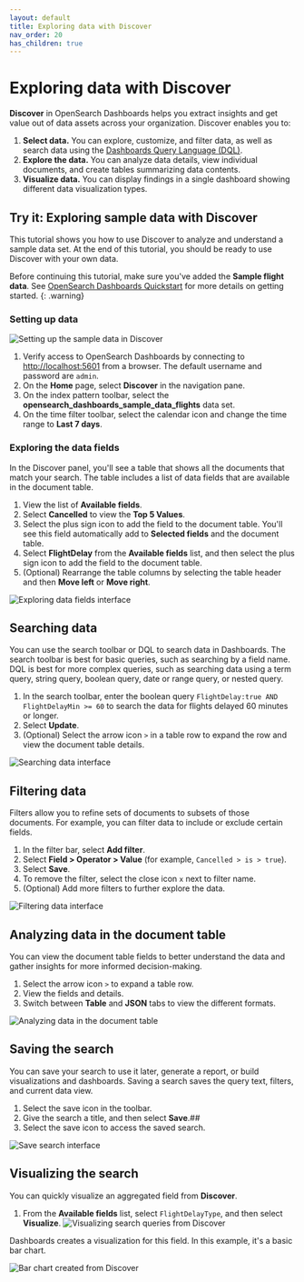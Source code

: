 ```yaml
---
layout: default
title: Exploring data with Discover
nav_order: 20
has_children: true
---
```


# Exploring data with Discover 

**Discover** in OpenSearch Dashboards helps you extract insights and get value out of data assets across your organization. Discover enables you to:

1. **Select data.** You can explore, customize, and filter data, as well as search data using the [Dashboards Query Language (DQL)]({{site.url}}{{site.baseurl}}/dashboards/dql/).
2. **Explore the data.** You can analyze data details, view individual documents, and create tables summarizing data contents.
3. **Visualize data.** You can display findings in a single dashboard showing different data visualization types.

## Try it: Exploring sample data with Discover

This tutorial shows you how to use Discover to analyze and understand a sample data set. At the end of this tutorial, you should be ready to use Discover with your own data.

Before continuing this tutorial, make sure you've added the **Sample flight data**. See [OpenSearch Dashboards Quickstart]() for more details on getting started.
{: .warning}
### Setting up data

![Setting up the sample data in Discover]({{site.url}}{{site.baseurl}}/images/discover-setting-up-data.gif)

1. Verify access to OpenSearch Dashboards by connecting to [http://localhost:5601](http://localhost:5601) from a browser. The default username and password are `admin`. 
2. On the **Home** page, select **Discover** in the navigation pane.
3. On the index pattern toolbar, select the **opensearch_dashboards_sample_data_flights** data set.
4. On the time filter toolbar, select the calendar icon and change the time range to **Last 7 days**.

### Exploring the data fields

In the Discover panel, you'll see a table that shows all the documents that match your search. The table includes a list of data fields that are available in the document table.

1. View the list of **Available fields**.
1. Select **Cancelled** to view the **Top 5 Values**.
2. Select the plus sign icon to add the field to the document table. You'll see this field automatically add to **Selected fields** and the document table.  
3. Select **FlightDelay** from the **Available fields** list, and then select the plus sign icon to add the field to the document table.
4. (Optional) Rearrange the table columns by selecting the table header and then **Move left** or **Move right**.

![Exploring data fields interface]({{site.url}}{{site.baseurl}}/images/discover-data-fields.png)

## Searching data

You can use the search toolbar or DQL to search data in Dashboards. The search toolbar is best for basic queries, such as searching by a field name. DQL is best for more complex queries, such as searching data using a term query, string query, boolean query, date or range query, or nested query.

1. In the search toolbar, enter the boolean query `FlightDelay:true AND FlightDelayMin >= 60` to search the data for flights delayed 60 minutes or longer.
1. Select **Update**.
2. (Optional) Select the arrow icon `>` in a table row to expand the row and view the document table details.

![Searching data interface]({{site.url}}{{site.baseurl}}/images/discover-search.png)

## Filtering data

Filters allow you to refine sets of documents to subsets of those documents. For example, you can filter data to include or exclude certain fields.

1. In the filter bar, select **Add filter**.
1. Select **Field > Operator > Value** (for example, `Cancelled > is > true`).
1. Select **Save**.
1. To remove the filter, select the close icon `x` next to filter name.
1. (Optional) Add more filters to further explore the data.  

![Filtering data interface]({{site.url}}{{site.baseurl}}/images/discover-filter.png)

## Analyzing data in the document table

You can view the document table fields to better understand the data and gather insights for more informed decision-making. 

1. Select the arrow icon `>` to expand a table row.
1. View the fields and details.
1. Switch between **Table** and **JSON** tabs to view the different formats.  

![Analyzing data in the document table]({{site.url}}{{site.baseurl}}/images/discover-analyze.png)

## Saving the search

You can save your search to use it later, generate a report, or build visualizations and dashboards. Saving a search saves the query text, filters, and current data view.  

1. Select the save icon in the toolbar. 
1. Give the search a title, and then select **Save**.## 
1. Select the save icon to access the saved search. 

![Save search interface]({{site.url}}{{site.baseurl}}/images/discover-save.png)

## Visualizing the search

You can quickly visualize an aggregated field from **Discover**.

1. From the **Available fields** list, select `FlightDelayType`, and then select **Visualize**.
![Visualizing search queries from Discover]({{site.url}}{{site.baseurl}}/images/discover-visualize.png)

Dashboards creates a visualization for this field. In this example, it's a basic bar chart.

![Bar chart created from Discover]({{site.url}}{{site.baseurl}}/images/discover-visualize-2.png)